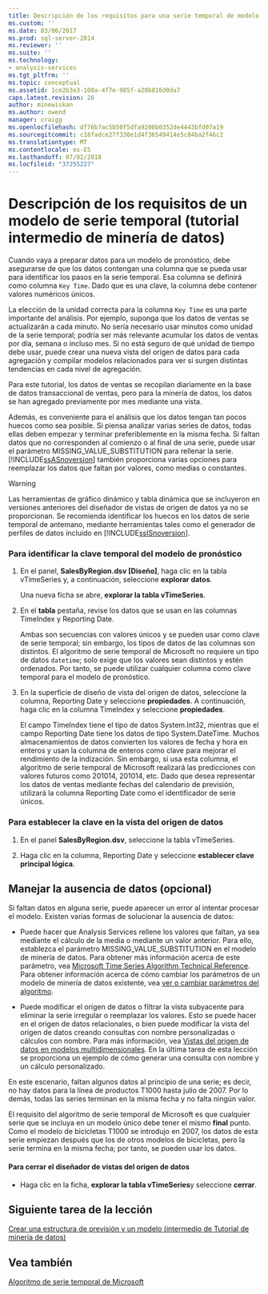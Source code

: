 ```yaml
---
title: Descripción de los requisitos para una serie temporal de modelo (Tutorial de minería de datos intermedios) | Microsoft Docs
ms.custom: ''
ms.date: 03/06/2017
ms.prod: sql-server-2014
ms.reviewer: ''
ms.suite: ''
ms.technology:
- analysis-services
ms.tgt_pltfrm: ''
ms.topic: conceptual
ms.assetid: 1ce2b3e3-108a-4f7e-985f-a20b816d0da7
caps.latest.revision: 26
author: minewiskan
ms.author: owend
manager: craigg
ms.openlocfilehash: df76b7ac5b50f5dfa9206b0352de4443bfd07a19
ms.sourcegitcommit: c18fadce27f330e1d4f36549414e5c84ba2f46c2
ms.translationtype: MT
ms.contentlocale: es-ES
ms.lasthandoff: 07/02/2018
ms.locfileid: "37255227"
---
```

# <a name="understanding-the-requirements-for-a-time-series-model-intermediate-data-mining-tutorial"></a>Descripción de los requisitos de un modelo de serie temporal (tutorial intermedio de minería de datos)
  Cuando vaya a preparar datos para un modelo de pronóstico, debe asegurarse de que los datos contengan una columna que se pueda usar para identificar los pasos en la serie temporal. Esa columna se definirá como columna `Key Time`. Dado que es una clave, la columna debe contener valores numéricos únicos.  
  
 La elección de la unidad correcta para la columna `Key Time` es una parte importante del análisis. Por ejemplo, suponga que los datos de ventas se actualizarán a cada minuto. No sería necesario usar minutos como unidad de la serie temporal; podría ser más relevante acumular los datos de ventas por día, semana o incluso mes. Si no está seguro de qué unidad de tiempo debe usar, puede crear una nueva vista del origen de datos para cada agregación y compilar modelos relacionados para ver si surgen distintas tendencias en cada nivel de agregación.  
  
 Para este tutorial, los datos de ventas se recopilan diariamente en la base de datos transaccional de ventas, pero para la minería de datos, los datos se han agregado previamente por mes mediante una vista.  
  
 Además, es conveniente para el análisis que los datos tengan tan pocos huecos como sea posible. Si piensa analizar varias series de datos, todas ellas deben empezar y terminar preferiblemente en la misma fecha. Si faltan datos que no corresponden al comienzo o al final de una serie, puede usar el parámetro MISSING_VALUE_SUBSTITUTION para rellenar la serie. [!INCLUDE[ssASnoversion](../includes/ssasnoversion-md.md)] también proporciona varias opciones para reemplazar los datos que faltan por valores, como medias o constantes.  
  
> [!WARNING]  
>  Las herramientas de gráfico dinámico y tabla dinámica que se incluyeron en versiones anteriores del diseñador de vistas de origen de datos ya no se proporcionan. Se recomienda identificar los huecos en los datos de serie temporal de antemano, mediante herramientas tales como el generador de perfiles de datos incluido en [!INCLUDE[ssISnoversion](../includes/ssisnoversion-md.md)].  
  
### <a name="to-identify-the-time-key-for-the-forecasting-model"></a>Para identificar la clave temporal del modelo de pronóstico  
  
1.  En el panel, **SalesByRegion.dsv [Diseño]**, haga clic en la tabla vTimeSeries y, a continuación, seleccione **explorar datos**.  
  
     Una nueva ficha se abre, **explorar la tabla vTimeSeries**.  
  
2.  En el **tabla** pestaña, revise los datos que se usan en las columnas TimeIndex y Reporting Date.  
  
     Ambas son secuencias con valores únicos y se pueden usar como clave de serie temporal; sin embargo, los tipos de datos de las columnas son distintos. El algoritmo de serie temporal de Microsoft no requiere un tipo de datos `datetime`; solo exige que los valores sean distintos y estén ordenados. Por tanto, se puede utilizar cualquier columna como clave temporal para el modelo de pronóstico.  
  
3.  En la superficie de diseño de vista del origen de datos, seleccione la columna, Reporting Date y seleccione **propiedades**. A continuación, haga clic en la columna TimeIndex y seleccione **propiedades**.  
  
     El campo TimeIndex tiene el tipo de datos System.Int32, mientras que el campo Reporting Date tiene los datos de tipo System.DateTime. Muchos almacenamientos de datos convierten los valores de fecha y hora en enteros y usan la columna de enteros como clave para mejorar el rendimiento de la indización. Sin embargo, si usa esta columna, el algoritmo de serie temporal de Microsoft realizará las predicciones con valores futuros como 201014, 201014, etc. Dado que desea representar los datos de ventas mediante fechas del calendario de previsión, utilizará la columna Reporting Date como el identificador de serie únicos.  
  
### <a name="to-set-the-key-in-the-data-source-view"></a>Para establecer la clave en la vista del origen de datos  
  
1.  En el panel **SalesByRegion.dsv**, seleccione la tabla vTimeSeries.  
  
2.  Haga clic en la columna, Reporting Date y seleccione **establecer clave principal lógica**.  
  
## <a name="handling-missing-data-optional"></a>Manejar la ausencia de datos (opcional)  
 Si faltan datos en alguna serie, puede aparecer un error al intentar procesar el modelo. Existen varias formas de solucionar la ausencia de datos:  
  
-   Puede hacer que Analysis Services rellene los valores que faltan, ya sea mediante el cálculo de la media o mediante un valor anterior. Para ello, establezca el parámetro MISSING_VALUE_SUBSTITUTION en el modelo de minería de datos. Para obtener más información acerca de este parámetro, vea [Microsoft Time Series Algorithm Technical Reference](../../2014/analysis-services/data-mining/microsoft-time-series-algorithm-technical-reference.md). Para obtener información acerca de cómo cambiar los parámetros de un modelo de minería de datos existente, vea [ver o cambiar parámetros del algoritmo](../../2014/analysis-services/data-mining/view-or-change-algorithm-parameters.md).  
  
-   Puede modificar el origen de datos o filtrar la vista subyacente para eliminar la serie irregular o reemplazar los valores. Esto se puede hacer en el origen de datos relacionales, o bien puede modificar la vista del origen de datos creando consultas con nombre personalizadas o cálculos con nombre. Para más información, vea [Vistas del origen de datos en modelos multidimensionales](../analysis-services/multidimensional-models/data-source-views-in-multidimensional-models.md). En la última tarea de esta lección se proporciona un ejemplo de cómo generar una consulta con nombre y un cálculo personalizado.  
  
 En este escenario, faltan algunos datos al principio de una serie; es decir, no hay datos para la línea de productos T1000 hasta julio de 2007. Por lo demás, todas las series terminan en la misma fecha y no falta ningún valor.  
  
 El requisito del algoritmo de serie temporal de Microsoft es que cualquier serie que se incluya en un modelo único debe tener el mismo **final** punto. Como el modelo de bicicletas T1000 se introdujo en 2007, los datos de esta serie empiezan después que los de otros modelos de bicicletas, pero la serie termina en la misma fecha; por tanto, se pueden usar los datos.  
  
#### <a name="to-close-the-data-source-view-designer"></a>Para cerrar el diseñador de vistas del origen de datos  
  
-   Haga clic en la ficha, **explorar la tabla vTimeSeries**y seleccione **cerrar**.  
  
## <a name="next-task-in-lesson"></a>Siguiente tarea de la lección  
 [Crear una estructura de previsión y un modelo &#40;intermedio de Tutorial de minería de datos&#41;](../../2014/tutorials/creating-a-forecasting-structure-and-model-intermediate-data-mining-tutorial.md)  
  
## <a name="see-also"></a>Vea también  
 [Algoritmo de serie temporal de Microsoft](../../2014/analysis-services/data-mining/microsoft-time-series-algorithm.md)  
  
  
